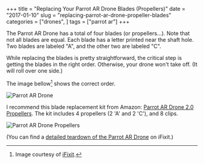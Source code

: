 +++
title = "Replacing Your Parrot AR Drone Blades (Propellers)"
date = "2017-01-10"
slug = "replacing-parrot-ar-drone-propeller-blades"
categories = ["drones", ]
tags = ["parrot ar"]
+++

The Parrot AR Drone has a total of four blades (or propellers...). Note that not all blades are equal. Each blade has a letter printed near the shaft hole. Two blades are labeled "A", and the other two are labeled "C".

While replacing the blades is pretty straightforward, the critical step is getting the blades in the right order. Otherwise, your drone won't take off. (It will roll over one side.)

The image bellow[^credits] shows the correct order.

![Parrot AR Drone](/media/2017/parrot-ar-drone-propellers-ifixit.jpg "Parrot AR Drones")

I recommend this blade replacement kit from Amazon:  [Parrot AR Drone 2.0 Propellers](http://amzn.to/2ic7GfN).  The kit includes 4 propellers (2 'A' and 2 'C'), and 8 clips.

![Parrot AR Drone Propellers](/media/2017/propellers-parrot-ar-drone.jpg "Parrot AR Drone Propellers")

(You can find a [detailed teardown of the Parrot AR Drone](https://www.ifixit.com/Teardown/Parrot+AR.Drone+Teardown/3984) on iFixit.)

[^credits]:  Image courtesy of [iFixit](https://www.ifixit.com/Guide/Image/meta/cI6EGVSLLjjDFATI).







